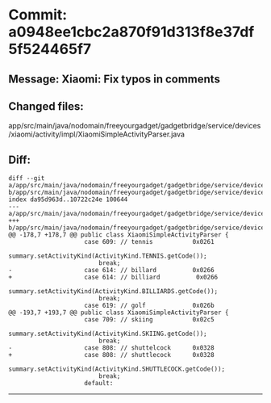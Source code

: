 # Commit: a0948ee1cbc2a870f91d313f8e37df5f524465f7
## Message: Xiaomi: Fix typos in comments
## Changed files:
app/src/main/java/nodomain/freeyourgadget/gadgetbridge/service/devices/xiaomi/activity/impl/XiaomiSimpleActivityParser.java

## Diff:
```
diff --git a/app/src/main/java/nodomain/freeyourgadget/gadgetbridge/service/devices/xiaomi/activity/impl/XiaomiSimpleActivityParser.java b/app/src/main/java/nodomain/freeyourgadget/gadgetbridge/service/devices/xiaomi/activity/impl/XiaomiSimpleActivityParser.java
index da95d963d..10722c24e 100644
--- a/app/src/main/java/nodomain/freeyourgadget/gadgetbridge/service/devices/xiaomi/activity/impl/XiaomiSimpleActivityParser.java
+++ b/app/src/main/java/nodomain/freeyourgadget/gadgetbridge/service/devices/xiaomi/activity/impl/XiaomiSimpleActivityParser.java
@@ -178,7 +178,7 @@ public class XiaomiSimpleActivityParser {
                     case 609: // tennis           0x0261
                         summary.setActivityKind(ActivityKind.TENNIS.getCode());
                         break;
-                    case 614: // billard          0x0266
+                    case 614: // billiard          0x0266
                         summary.setActivityKind(ActivityKind.BILLIARDS.getCode());
                         break;
                     case 619: // golf             0x026b
@@ -193,7 +193,7 @@ public class XiaomiSimpleActivityParser {
                     case 709: // skiing           0x02c5
                         summary.setActivityKind(ActivityKind.SKIING.getCode());
                         break;
-                    case 808: // shuttelcock      0x0328
+                    case 808: // shuttlecock      0x0328
                         summary.setActivityKind(ActivityKind.SHUTTLECOCK.getCode());
                         break;
                     default:
```
-----------------------------------
